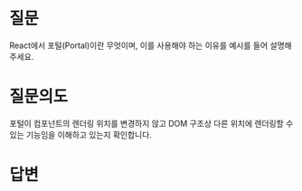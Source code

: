 # 질문
React에서 포털(Portal)이란 무엇이며, 이를 사용해야 하는 이유를 예시를 들어 설명해주세요.

# 질문의도
포털이 컴포넌트의 렌더링 위치를 변경하지 않고 DOM 구조상 다른 위치에 렌더링할 수 있는 기능임을 이해하고 있는지 확인합니다.

# 답변